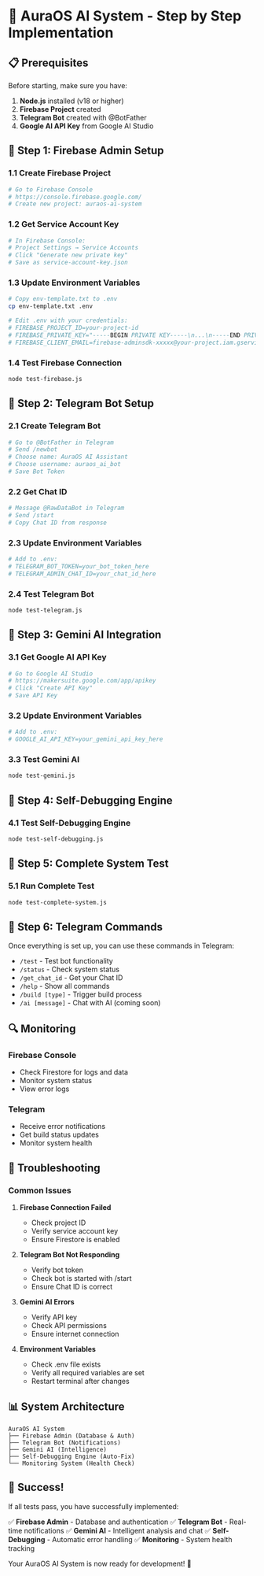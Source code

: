 # 🚀 AuraOS AI System - Step by Step Implementation

## 📋 Prerequisites

Before starting, make sure you have:

1. **Node.js** installed (v18 or higher)
2. **Firebase Project** created
3. **Telegram Bot** created with @BotFather
4. **Google AI API Key** from Google AI Studio

## 🔧 Step 1: Firebase Admin Setup

### 1.1 Create Firebase Project
```bash
# Go to Firebase Console
# https://console.firebase.google.com/
# Create new project: auraos-ai-system
```

### 1.2 Get Service Account Key
```bash
# In Firebase Console:
# Project Settings → Service Accounts
# Click "Generate new private key"
# Save as service-account-key.json
```

### 1.3 Update Environment Variables
```bash
# Copy env-template.txt to .env
cp env-template.txt .env

# Edit .env with your credentials:
# FIREBASE_PROJECT_ID=your-project-id
# FIREBASE_PRIVATE_KEY="-----BEGIN PRIVATE KEY-----\n...\n-----END PRIVATE KEY-----\n"
# FIREBASE_CLIENT_EMAIL=firebase-adminsdk-xxxxx@your-project.iam.gserviceaccount.com
```

### 1.4 Test Firebase Connection
```bash
node test-firebase.js
```

## 🤖 Step 2: Telegram Bot Setup

### 2.1 Create Telegram Bot
```bash
# Go to @BotFather in Telegram
# Send /newbot
# Choose name: AuraOS AI Assistant
# Choose username: auraos_ai_bot
# Save Bot Token
```

### 2.2 Get Chat ID
```bash
# Message @RawDataBot in Telegram
# Send /start
# Copy Chat ID from response
```

### 2.3 Update Environment Variables
```bash
# Add to .env:
# TELEGRAM_BOT_TOKEN=your_bot_token_here
# TELEGRAM_ADMIN_CHAT_ID=your_chat_id_here
```

### 2.4 Test Telegram Bot
```bash
node test-telegram.js
```

## 🧠 Step 3: Gemini AI Integration

### 3.1 Get Google AI API Key
```bash
# Go to Google AI Studio
# https://makersuite.google.com/app/apikey
# Click "Create API Key"
# Save API Key
```

### 3.2 Update Environment Variables
```bash
# Add to .env:
# GOOGLE_AI_API_KEY=your_gemini_api_key_here
```

### 3.3 Test Gemini AI
```bash
node test-gemini.js
```

## 🔧 Step 4: Self-Debugging Engine

### 4.1 Test Self-Debugging Engine
```bash
node test-self-debugging.js
```

## 🎯 Step 5: Complete System Test

### 5.1 Run Complete Test
```bash
node test-complete-system.js
```

## 📱 Step 6: Telegram Commands

Once everything is set up, you can use these commands in Telegram:

- `/test` - Test bot functionality
- `/status` - Check system status
- `/get_chat_id` - Get your Chat ID
- `/help` - Show all commands
- `/build [type]` - Trigger build process
- `/ai [message]` - Chat with AI (coming soon)

## 🔍 Monitoring

### Firebase Console
- Check Firestore for logs and data
- Monitor system status
- View error logs

### Telegram
- Receive error notifications
- Get build status updates
- Monitor system health

## 🚨 Troubleshooting

### Common Issues

1. **Firebase Connection Failed**
   - Check project ID
   - Verify service account key
   - Ensure Firestore is enabled

2. **Telegram Bot Not Responding**
   - Verify bot token
   - Check bot is started with /start
   - Ensure Chat ID is correct

3. **Gemini AI Errors**
   - Verify API key
   - Check API permissions
   - Ensure internet connection

4. **Environment Variables**
   - Check .env file exists
   - Verify all required variables are set
   - Restart terminal after changes

## 📊 System Architecture

```
AuraOS AI System
├── Firebase Admin (Database & Auth)
├── Telegram Bot (Notifications)
├── Gemini AI (Intelligence)
├── Self-Debugging Engine (Auto-Fix)
└── Monitoring System (Health Check)
```

## 🎉 Success!

If all tests pass, you have successfully implemented:

✅ **Firebase Admin** - Database and authentication
✅ **Telegram Bot** - Real-time notifications
✅ **Gemini AI** - Intelligent analysis and chat
✅ **Self-Debugging** - Automatic error handling
✅ **Monitoring** - System health tracking

Your AuraOS AI System is now ready for development! 🚀
